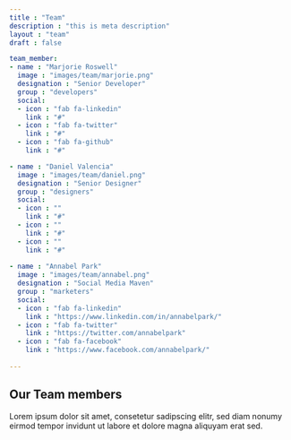 ```yaml
---
title : "Team"
description : "this is meta description"
layout : "team"
draft : false

team_member:
- name : "Marjorie Roswell"
  image : "images/team/marjorie.png"
  designation : "Senior Developer"
  group : "developers"
  social:
  - icon : "fab fa-linkedin"
    link : "#"
  - icon : "fab fa-twitter"
    link : "#"
  - icon : "fab fa-github"
    link : "#"

- name : "Daniel Valencia"
  image : "images/team/daniel.png"
  designation : "Senior Designer"
  group : "designers"
  social:
  - icon : ""
    link : "#"
  - icon : ""
    link : "#"
  - icon : ""
    link : "#"
    
- name : "Annabel Park"
  image : "images/team/annabel.png"
  designation : "Social Media Maven"
  group : "marketers"
  social:
  - icon : "fab fa-linkedin"
    link : "https://www.linkedin.com/in/annabelpark/"
  - icon : "fab fa-twitter"
    link : "https://twitter.com/annabelpark"
  - icon : "fab fa-facebook"
    link : "https://www.facebook.com/annabelpark/"
    
---
```


## Our **Team members**
Lorem ipsum dolor sit amet, consetetur sadipscing elitr, sed diam nonumy eirmod tempor invidunt ut labore et dolore magna aliquyam erat sed.
